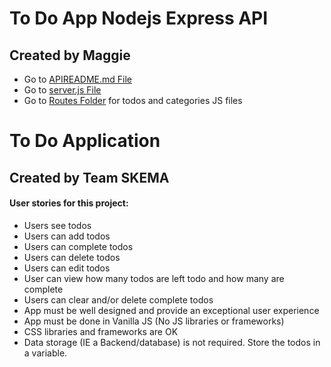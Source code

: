 # To Do App Nodejs Express API
## Created by Maggie
* Go to [APIREADME.md File](https://github.com/maggiemcc/todo-app/blob/master/APIREADME.md)
* Go to [server.js File](https://github.com/maggiemcc/todo-app/blob/master/server.js)
* Go to [Routes Folder](https://github.com/maggiemcc/todo-app/blob/master/routes) for todos and categories JS files

# To Do Application
## Created by Team SKEMA 

#### User stories for this project:

- Users see todos
- Users can add todos
- Users can complete todos
- Users can delete todos
- Users can edit todos
- User can view how many todos are left todo and how many are complete
- Users can clear and/or delete complete todos
- App must be well designed and provide an exceptional user experience
- App must be done in Vanilla JS (No JS libraries or frameworks)
- CSS libraries and frameworks are OK
- Data storage (IE a Backend/database) is not required. Store the todos in a variable.
